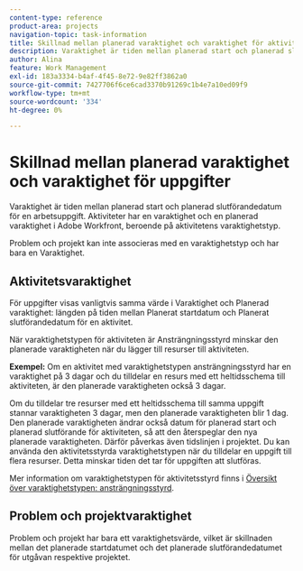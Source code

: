 ```yaml
---
content-type: reference
product-area: projects
navigation-topic: task-information
title: Skillnad mellan planerad varaktighet och varaktighet för aktiviteter
description: Varaktighet är tiden mellan planerad start och planerad slutförandedatum för en arbetsuppgift. Aktiviteter har en varaktighet och en planerad varaktighet i Adobe Workfront, beroende på aktivitetens varaktighetstyp.
author: Alina
feature: Work Management
exl-id: 183a3334-b4af-4f45-8e72-9e82ff3862a0
source-git-commit: 7427706f6ce6cad3370b91269c1b4e7a10ed09f9
workflow-type: tm+mt
source-wordcount: '334'
ht-degree: 0%

---
```


# Skillnad mellan planerad varaktighet och varaktighet för uppgifter

Varaktighet är tiden mellan planerad start och planerad slutförandedatum för en arbetsuppgift. Aktiviteter har en varaktighet och en planerad varaktighet i Adobe Workfront, beroende på aktivitetens varaktighetstyp.

Problem och projekt kan inte associeras med en varaktighetstyp och har bara en Varaktighet.

## Aktivitetsvaraktighet

För uppgifter visas vanligtvis samma värde i Varaktighet och Planerad varaktighet: längden på tiden mellan Planerat startdatum och Planerat slutförandedatum för en aktivitet.

När varaktighetstypen för aktiviteten är Ansträngningsstyrd minskar den planerade varaktigheten när du lägger till resurser till aktiviteten.

**Exempel:** Om en aktivitet med varaktighetstypen ansträngningsstyrd har en varaktighet på 3 dagar och du tilldelar en resurs med ett heltidsschema till aktiviteten, är den planerade varaktigheten också 3 dagar.

Om du tilldelar tre resurser med ett heltidsschema till samma uppgift stannar varaktigheten 3 dagar, men den planerade varaktigheten blir 1 dag. Den planerade varaktigheten ändrar också datum för planerad start och planerad slutförande för aktiviteten, så att den återspeglar den nya planerade varaktigheten. Därför påverkas även tidslinjen i projektet.
Du kan använda den aktivitetsstyrda varaktighetstypen när du tilldelar en uppgift till flera resurser. Detta minskar tiden det tar för uppgiften att slutföras.

Mer information om varaktighetstypen för aktivitetsstyrd finns i [Översikt över varaktighetstypen: ansträngningsstyrd](../../../manage-work/tasks/taskdurtn/effort-driven.md).

## Problem och projektvaraktighet

Problem och projekt har bara ett varaktighetsvärde, vilket är skillnaden mellan det planerade startdatumet och det planerade slutförandedatumet för utgåvan respektive projektet.

